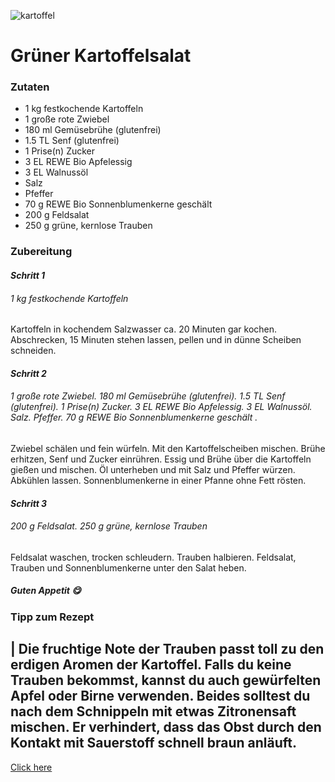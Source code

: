 ![kartoffel](https://c.rewe-static.de/30412236/5/30412236.png?impolicy=recipe-header-image-crop&im=Resize,width=1480)

# Grüner Kartoffelsalat

### Zutaten

- 1 kg festkochende Kartoffeln
- 1 große rote Zwiebel
- 180 ml Gemüsebrühe (glutenfrei)
- 1.5 TL Senf (glutenfrei)
- 1 Prise(n) Zucker
- 3 EL REWE Bio Apfelessig
- 3 EL Walnussöl
- Salz
- Pfeffer
- 70 g REWE Bio Sonnenblumenkerne geschält
- 200 g Feldsalat
- 250 g grüne, kernlose Trauben

### Zubereitung

#### *Schritt 1*

###### 1 kg festkochende Kartoffeln

Kartoffeln in kochendem Salzwasser ca. 20 Minuten gar kochen. Abschrecken, 15 Minuten stehen lassen, pellen und in dünne Scheiben schneiden.

#### *Schritt 2*

###### 1 große rote Zwiebel. 180 ml Gemüsebrühe (glutenfrei). 1.5 TL Senf (glutenfrei). 1 Prise(n) Zucker. 3 EL REWE Bio Apfelessig. 3 EL Walnussöl. Salz. Pfeffer. 70 g REWE Bio Sonnenblumenkerne geschält .

Zwiebel schälen und fein würfeln. Mit den Kartoffelscheiben mischen. Brühe erhitzen, Senf und Zucker einrühren. Essig und Brühe über die Kartoffeln gießen und mischen. Öl unterheben und mit Salz und Pfeffer würzen. Abkühlen lassen. Sonnenblumenkerne in einer Pfanne ohne Fett rösten.

#### *Schritt 3*

###### 200 g Feldsalat. 250 g grüne, kernlose Trauben

Feldsalat waschen, trocken schleudern. Trauben halbieren. Feldsalat, Trauben und Sonnenblumenkerne unter den Salat heben.

 ##### Guten Appetit :yum:



### Tipp zum Rezept

| Die fruchtige Note der Trauben passt toll zu den erdigen Aromen der      Kartoffel. Falls du keine Trauben bekommst, kannst du auch gewürfelten Apfel oder Birne verwenden. Beides solltest du nach dem Schnippeln mit etwas Zitronensaft mischen. Er verhindert, dass das Obst durch den Kontakt mit Sauerstoff schnell braun anläuft.
 ----

[Click here](https://www.rewe.de/rezepte/gruener-kartoffelsalat/)




